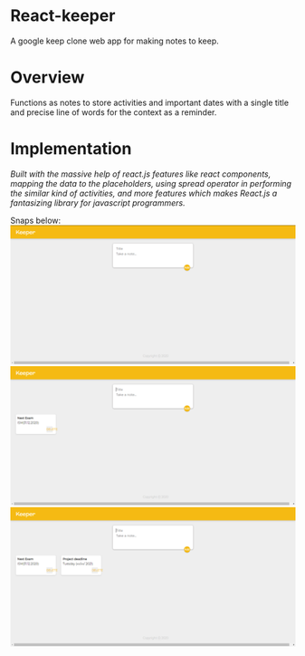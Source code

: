 # React-keeper
A google keep clone web app for making notes to keep.

# Overview 
Functions as notes to store activities and important dates with a single title and precise line of words for the context as a  reminder.

# Implementation
*Built with the massive help of react.js features like react components, mapping the data to the placeholders, 
using spread operator in performing the similar kind of activities, and more features which makes React.js 
a fantasizing library for javascript programmers.*

Snaps below: 
<img src = "https://github.com/Zubair-droid/react-keeper/blob/main/keeper-snaps/0.PNG " />
<img src = "https://github.com/Zubair-droid/react-keeper/blob/main/keeper-snaps/1.PNG " />
<img src = "https://github.com/Zubair-droid/react-keeper/blob/main/keeper-snaps/2.PNG " />




